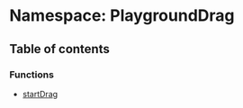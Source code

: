 # Namespace: PlaygroundDrag

## Table of contents

### Functions

* [startDrag](/auto-docs/fixed-layout-editor/functions/PlaygroundDrag.startDrag.md)

